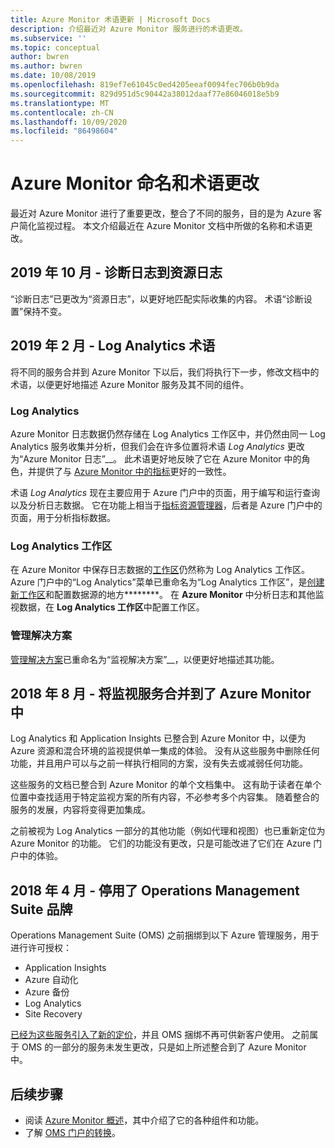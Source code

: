 ```yaml
---
title: Azure Monitor 术语更新 | Microsoft Docs
description: 介绍最近对 Azure Monitor 服务进行的术语更改。
ms.subservice: ''
ms.topic: conceptual
author: bwren
ms.author: bwren
ms.date: 10/08/2019
ms.openlocfilehash: 819ef7e61045c0ed4205eeaf0094fec706b0b9da
ms.sourcegitcommit: 829d951d5c90442a38012daaf77e86046018e5b9
ms.translationtype: MT
ms.contentlocale: zh-CN
ms.lasthandoff: 10/09/2020
ms.locfileid: "86498604"
---
```

# <a name="azure-monitor-naming-and-terminology-changes"></a>Azure Monitor 命名和术语更改
最近对 Azure Monitor 进行了重要更改，整合了不同的服务，目的是为 Azure 客户简化监视过程。 本文介绍最近在 Azure Monitor 文档中所做的名称和术语更改。

## <a name="october-2019---diagnostic-log-to-resource-log"></a>2019 年 10 月 - 诊断日志到资源日志
“诊断日志”已更改为“资源日志”，以更好地匹配实际收集的内容。 术语“诊断设置”保持不变。  

## <a name="february-2019---log-analytics-terminology"></a>2019 年 2 月 - Log Analytics 术语
将不同的服务合并到 Azure Monitor 下以后，我们将执行下一步，修改文档中的术语，以便更好地描述 Azure Monitor 服务及其不同的组件。 

### <a name="log-analytics"></a>Log Analytics
Azure Monitor 日志数据仍然存储在 Log Analytics 工作区中，并仍然由同一 Log Analytics 服务收集并分析，但我们会在许多位置将术语 _Log Analytics_ 更改为“Azure Monitor 日志”__。 此术语更好地反映了它在 Azure Monitor 中的角色，并提供了与 [Azure Monitor 中的指标](platform/data-platform-metrics.md)更好的一致性。

术语 _Log Analytics_ 现在主要应用于 Azure 门户中的页面，用于编写和运行查询以及分析日志数据。 它在功能上相当于[指标资源管理器](platform/metrics-charts.md)，后者是 Azure 门户中的页面，用于分析指标数据。

### <a name="log-analytics-workspaces"></a>Log Analytics 工作区
在 Azure Monitor 中保存日志数据的[工作区](platform/manage-access.md)仍然称为 Log Analytics 工作区。 Azure 门户中的“Log Analytics”菜单已重命名为“Log Analytics 工作区”，是[创建新工作区](learn/quick-create-workspace.md)和配置数据源的地方********。 在 **Azure Monitor** 中分析日志和其他监视数据，在 **Log Analytics 工作区**中配置工作区。

### <a name="management-solutions"></a>管理解决方案
[管理解决方案](insights/solutions.md)已重命名为“监视解决方案”__，以便更好地描述其功能。


## <a name="august-2018---consolidation-of-monitoring-services-into-azure-monitor"></a>2018 年 8 月 - 将监视服务合并到了 Azure Monitor 中
Log Analytics 和 Application Insights 已整合到 Azure Monitor 中，以便为 Azure 资源和混合环境的监视提供单一集成的体验。 没有从这些服务中删除任何功能，并且用户可以与之前一样执行相同的方案，没有失去或减弱任何功能。

这些服务的文档已整合到 Azure Monitor 的单个文档集中。 这有助于读者在单个位置中查找适用于特定监视方案的所有内容，不必参考多个内容集。 随着整合的服务的发展，内容将变得更加集成。

之前被视为 Log Analytics 一部分的其他功能（例如代理和视图）也已重新定位为 Azure Monitor 的功能。 它们的功能没有更改，只是可能改进了它们在 Azure 门户中的体验。


## <a name="april-2018---retirement-of-operations-management-suite-brand"></a>2018 年 4 月 - 停用了 Operations Management Suite 品牌
Operations Management Suite (OMS) 之前捆绑到以下 Azure 管理服务，用于进行许可授权：

- Application Insights
- Azure 自动化
- Azure 备份
- Log Analytics
- Site Recovery

[已经为这些服务引入了新的定价](https://azure.microsoft.com/blog/introducing-a-new-way-to-purchase-azure-monitoring-services/)，并且 OMS 捆绑不再可供新客户使用。 之前属于 OMS 的一部分的服务未发生更改，只是如上所述整合到了 Azure Monitor 中。 




## <a name="next-steps"></a>后续步骤

- 阅读 [Azure Monitor 概述](overview.md)，其中介绍了它的各种组件和功能。
- 了解 [OMS 门户的转换](./platform/oms-portal-transition.md)。
